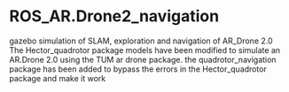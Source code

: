 # ROS_AR.Drone2_navigation
gazebo simulation of SLAM, exploration and navigation of AR_Drone 2.0
The Hector_quadrotor package models have been modified to simulate an AR.Drone 2.0 using the TUM ar drone package.
the quadrotor_navigation package has been added to bypass the errors in the Hector_quadrotor package and make it work
